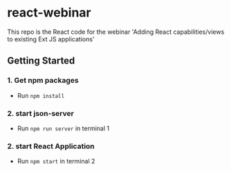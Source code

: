 # react-webinar
This repo is the React code for the webinar 'Adding React capabilities/views to existing Ext JS applications'

## Getting Started

### 1. Get npm packages

* Run `npm install`

### 2. start json-server

* Run `npm run server` in terminal 1

### 2. start React Application

* Run `npm start` in terminal 2

